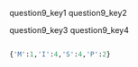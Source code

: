 question9_key1
question9_key2




question9_key3
question9_key4
```python

{'M':1,'I':4,'S':4,'P':2}
 ```